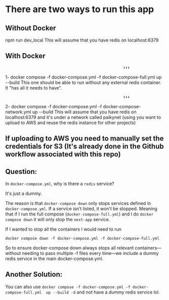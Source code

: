 # There are two ways to run this app
 
 
## Without Docker
npm run dev_local
This will assume that you have redis on localhost:6379
 
 
## With Docker 

                                                        ⬇️⬇️⬇️
1- docker compose -f docker-compose.yml -f docker-compose-full.yml  up --build
This one should be able to run without any external redis container. It "has all it needs to have".



                                                        ⬇️⬇️⬇️
2- docker compose -f docker-compose.yml -f docker-compose-network.yml  up --build
This will assume that you have redis on localhost:6379 and it's under a network called paikynet (using you want to upload to AWS and reuse the redis instance for other projects)

## If uploading to AWS you need to manually set the credentials for S3 (It's already done in the Github workflow associated with this repo)



## Question:
In `docker-compose.yml`, why is there a `redis` service?

It's just a dummy.

The reason is that ``docker-compose down`` only stops services defined in `docker-compose.yml`. If a service isn’t listed, it won’t be stopped.
Meaning that if I run the full compose (`docker-compose-full.yml`) and I do `docker compose down` it will only stop the `next-app` service.
    
If I wanted to stop all the containers I would need to run

```docker compose down -f docker-compose.yml -f docker-compose-full.yml```

So to ensure docker-compose down always stops all relevant containers—without needing to pass multiple -f files every time—we include a dummy redis service in the main docker-compose.yml.

## Another Solution:

You can also use `docker compose -f docker-compose.yml -f docker-compose-full.yml  up --build -d` and not have a dummy redis service lol.